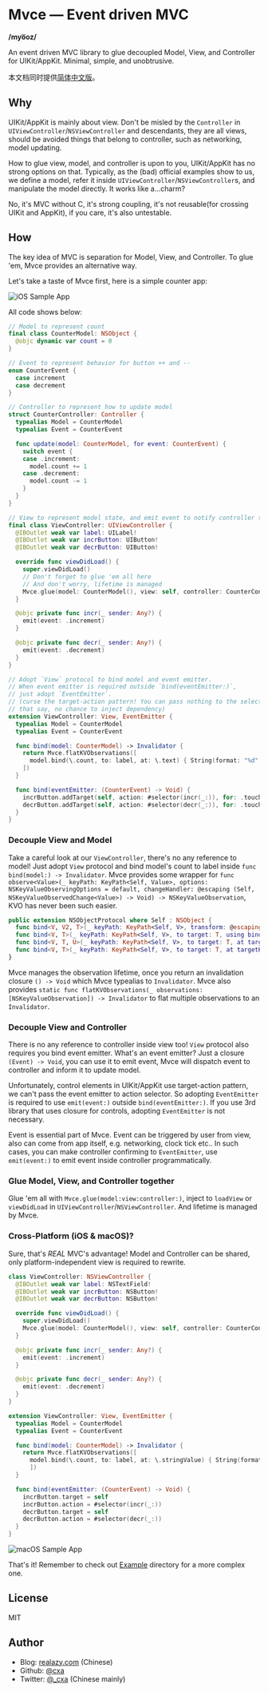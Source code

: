 # Mvce — Event driven MVC

**/myo͞oz/**

An event driven MVC library to glue decoupled Model, View, and Controller for UIKit/AppKit. Minimal, simple, and unobtrusive.

本文档同时提供[简体中文版](README.zh_CN.md)。

## Why

UIKit/AppKit is mainly about view. Don't be misled by the `Controller` in `UIViewController`/`NSViewController` and descendants, they are all views, should be avoided things that belong to controller, such as networking, model updating.

How to glue view, model, and controller is upon to you, UIKit/AppKit has no strong options on that. Typically, as the (bad) official examples show to us, we define a model, refer it inside `UIViewController`/`NSViewController`s, and manipulate the model directly. It works like a...charm?

No, it's MVC without C, it's strong coupling, it's not reusable(for crossing UIKit and AppKit), if you care, it's also untestable.

## How

The key idea of MVC is separation for Model, View, and Controller. To glue 'em, Mvce provides an alternative way.

Let's take a taste of Mvce first, here is a simple counter app:

![iOS Sample App](Assets/iOSCounterApp.png)

All code shows below:

```swift
// Model to represent count
final class CounterModel: NSObject {
  @objc dynamic var count = 0
}

// Event to represent behavior for button ++ and --
enum CounterEvent {
  case increment
  case decrement
}

// Controller to represent how to update model
struct CounterController: Controller {
  typealias Model = CounterModel
  typealias Event = CounterEvent

  func update(model: CounterModel, for event: CounterEvent) {
    switch event {
    case .increment:
      model.count += 1
    case .decrement:
      model.count -= 1
    }
  }
}

// View to represent model state, and emit event to notify controller to update model
final class ViewController: UIViewController {
  @IBOutlet weak var label: UILabel!
  @IBOutlet weak var incrButton: UIButton!
  @IBOutlet weak var decrButton: UIButton!

  override func viewDidLoad() {
    super.viewDidLoad()
    // Don't forget to glue 'em all here
    // And don't worry, lifetime is managed
    Mvce.glue(model: CounterModel(), view: self, controller: CounterController())
  }

  @objc private func incr(_ sender: Any?) {
    emit(event: .increment)
  }

  @objc private func decr(_ sender: Any?) {
    emit(event: .decrement)
  }
}

// Adopt `View` protocol to bind model and event emitter.
// When event emitter is required outside `bind(eventEmitter:)`,
// just adopt `EventEmitter`.
// (curse the target-action pattern! You can pass nothing to the selector,
// that say, no chance to inject dependency)
extension ViewController: View, EventEmitter {
  typealias Model = CounterModel
  typealias Event = CounterEvent

  func bind(model: CounterModel) -> Invalidator {
    return Mvce.flatKVObservations([
      model.bind(\.count, to: label, at: \.text) { String(format: "%d", $0) }
    ])
  }

  func bind(eventEmitter: (CounterEvent) -> Void) {
    incrButton.addTarget(self, action: #selector(incr(_:)), for: .touchUpInside)
    decrButton.addTarget(self, action: #selector(decr(_:)), for: .touchUpInside)
  }
}
```

### Decouple View and Model

Take a careful look at our `ViewController`, there's no any reference to model! Just adopt `View` protocol and bind model's count to label inside `func bind(model:) -> Invalidator`. Mvce provides some wrapper for `func observe<Value>(_ keyPath: KeyPath<Self, Value>, options: NSKeyValueObservingOptions = default, changeHandler: @escaping (Self, NSKeyValueObservedChange<Value>) -> Void) -> NSKeyValueObservation`, KVO has never been such easier.

```swift
public extension NSObjectProtocol where Self : NSObject {
  func bind<V, V2, T>(_ keyPath: KeyPath<Self, V>, transform: @escaping (V) -> V2, to target: T, using binder: @escaping (T, V2) -> Void) -> NSKeyValueObservation
  func bind<V, T>(_ keyPath: KeyPath<Self, V>, to target: T, using binder: @escaping (T, V) -> Void) -> NSKeyValueObservation
  func bind<V, T, U>(_ keyPath: KeyPath<Self, V>, to target: T, at targetKeyPath: ReferenceWritableKeyPath<T, U>, transform: @escaping (V) -> U) -> NSKeyValueObservation
  func bind<V, T>(_ keyPath: KeyPath<Self, V>, to target: T, at targetKeyPath: ReferenceWritableKeyPath<T, V>) -> NSKeyValueObservation
}
```

Mvce manages the observation lifetime, once you return an invalidation closure `() -> Void` which Mvce typealias to `Invalidator`. Mvce also provides `static func flatKVObservations(_ observations: [NSKeyValueObservation]) -> Invalidator` to flat multiple observations to an `Invalidator`.

### Decouple View and Controller

There is no any reference to controller inside view too! `View` protocol also requires you bind event emitter. What's an event emitter? Just a closure `(Event) -> Void`, you can use it to emit event, Mvce will dispatch event to controller and inform it to update model.

Unfortunately, control elements in UIKit/AppKit use target-action pattern, we can't pass the event emitter to action selector. So adopting `EventEmitter` is required to use `emit(event:)` outside `bind(eventEmitter:)`. If you use 3rd library that uses closure for controls, adopting `EventEmitter` is not necessary.

Event is essential part of Mvce. Event can be triggered by user from view, also can come from app itself, e.g. networking, clock tick etc.. In such cases, you can make controller confirming to `EventEmitter`, use `emit(event:)` to emit event inside controller programmatically.

### Glue Model, View, and Controller together

Glue 'em all with `Mvce.glue(model:view:controller:)`, inject to `loadView` or `viewDidLoad` in `UIViewController`/`NSViewController`. And lifetime is managed by Mvce.

### Cross-Platform (iOS & macOS)?

Sure, that's *REAL* MVC's advantage! Model and Controller can be shared, only platform-independent view is required to rewrite.

```swift
class ViewController: NSViewController {
  @IBOutlet weak var label: NSTextField!
  @IBOutlet weak var incrButton: NSButton!
  @IBOutlet weak var decrButton: NSButton!

  override func viewDidLoad() {
    super.viewDidLoad()
    Mvce.glue(model: CounterModel(), view: self, controller: CounterController())
  }

  @objc private func incr(_ sender: Any?) {
    emit(event: .increment)
  }

  @objc private func decr(_ sender: Any?) {
    emit(event: .decrement)
  }
}

extension ViewController: View, EventEmitter {
  typealias Model = CounterModel
  typealias Event = CounterEvent

  func bind(model: CounterModel) -> Invalidator {
    return Mvce.flatKVObservations([
      model.bind(\.count, to: label, at: \.stringValue) { String(format: "%d", $0) }
      ])
  }

  func bind(eventEmitter: (CounterEvent) -> Void) {
    incrButton.target = self
    incrButton.action = #selector(incr(_:))
    decrButton.target = self
    decrButton.action = #selector(decr(_:))
  }
}
```

![macOS Sample App](Assets/macOSCounterApp.png)

That's it! Remember to check out [Example](Example) directory for a more complex one.

## License

MIT

## Author

- Blog: [realazy.com](https://realazy.com) (Chinese)
- Github: [@cxa](https://github.com/cxa)
- Twitter: [@_cxa](https://twitter.com/_cxa) (Chinese mainly)
